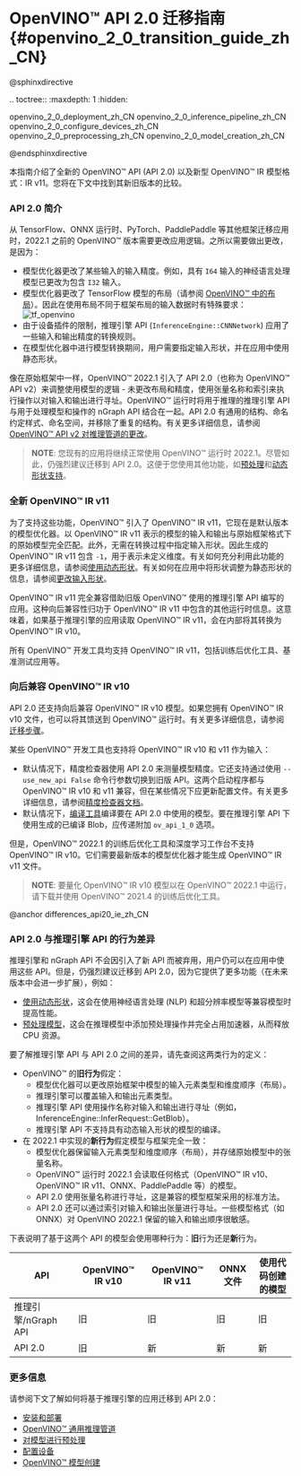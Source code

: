 # OpenVINO™ API 2.0 迁移指南 {#openvino_2_0_transition_guide_zh_CN}

@sphinxdirective

.. toctree::
   :maxdepth: 1
   :hidden:

   openvino_2_0_deployment_zh_CN
   openvino_2_0_inference_pipeline_zh_CN
   openvino_2_0_configure_devices_zh_CN
   openvino_2_0_preprocessing_zh_CN
   openvino_2_0_model_creation_zh_CN

@endsphinxdirective

本指南介绍了全新的 OpenVINO™ API (API 2.0) 以及新型 OpenVINO™ IR 模型格式：IR v11。您将在下文中找到其新旧版本的比较。

### API 2.0 简介

从 TensorFlow、ONNX 运行时、PyTorch、PaddlePaddle 等其他框架迁移应用时，2022.1 之前的 OpenVINO™ 版本需要更改应用逻辑。之所以需要做出更改，是因为：

- 模型优化器更改了某些输入的输入精度。例如，具有 `I64` 输入的神经语言处理模型已更改为包含 `I32` 输入。
- 模型优化器更改了 TensorFlow 模型的布局（请参阅 [OpenVINO™ 中的布局](../../../OV_Runtime_UG/layout_overview.md)）。因此在使用布局不同于框架布局的输入数据时有特殊要求：
![tf_openvino]
- 由于设备插件的限制，推理引擎 API (`InferenceEngine::CNNNetwork`) 应用了一些输入和输出精度的转换规则。
- 在模型优化器中进行模型转换期间，用户需要指定输入形状，并在应用中使用静态形状。

像在原始框架中一样，OpenVINO™ 2022.1 引入了 API 2.0（也称为 OpenVINO™ API v2）来调整使用模型的逻辑 - 未更改布局和精度，使用张量名称和索引来执行操作以对输入和输出进行寻址。OpenVINO™ 运行时将用于推理的推理引擎 API 与用于处理模型和操作的 nGraph API 结合在一起。API 2.0 有通用的结构、命名约定样式、命名空间，并移除了重复的结构。有关更多详细信息，请参阅 [OpenVINO™ API v2 对推理管道的更改](common_inference_pipeline_zh_CN.md)。

> **NOTE**:  您现有的应用将继续正常使用 OpenVINO™ 运行时 2022.1。尽管如此，仍强烈建议迁移到 API 2.0。这便于您使用其他功能，如[预处理](../../../OV_Runtime_UG/preprocessing_overview.md)和[动态形状支持](../ov_dynamic_shapes_zh_CN.md)。

### 全新 OpenVINO™ IR v11

为了支持这些功能，OpenVINO™ 引入了 OpenVINO™ IR v11，它现在是默认版本的模型优化器。以 OpenVINO™ IR v11 表示的模型的输入和输出与原始框架格式下的原始模型完全匹配。此外，无需在转换过程中指定输入形状。因此生成的 OpenVINO™ IR v11 包含 `-1`，用于表示未定义维度。有关如何充分利用此功能的更多详细信息，请参阅[使用动态形状](../ov_dynamic_shapes_zh_CN.md)。有关如何在应用中将形状调整为静态形状的信息，请参阅[更改输入形状](../../../OV_Runtime_UG/ShapeInference.md)。

OpenVINO™ IR v11 完全兼容借助旧版 OpenVINO™ 使用的推理引擎 API 编写的应用。这种向后兼容性归功于 OpenVINO™ IR v11 中包含的其他运行时信息。这意味着，如果基于推理引擎的应用读取 OpenVINO™ IR v11，会在内部将其转换为 OpenVINO™ IR v10。

所有 OpenVINO™ 开发工具均支持 OpenVINO™ IR v11，包括训练后优化工具、基准测试应用等。

### 向后兼容 OpenVINO™ IR v10

API 2.0 还支持向后兼容 OpenVINO™ IR v10 模型。如果您拥有 OpenVINO™ IR v10 文件，也可以将其馈送到 OpenVINO™ 运行时。有关更多详细信息，请参阅[迁移步骤](common_inference_pipeline_zh_CN.md)。

某些 OpenVINO™ 开发工具也支持将 OpenVINO™ IR v10 和 v11 作为输入：
- 默认情况下，精度检查器使用 API 2.0 来测量模型精度。它还支持通过使用 `--use_new_api False` 命令行参数切换到旧版 API。这两个启动程序都与 OpenVINO™ IR v10 和 v11 兼容，但在某些情况下应更新配置文件。有关更多详细信息，请参阅[精度检查器文档](https://github.com/openvinotoolkit/open_model_zoo/blob/releases/2022/2/tools/accuracy_checker/openvino/tools/accuracy_checker/launcher/openvino_launcher_readme.md)。
- 默认情况下，[编译工具](../../compile_tool/README_zh_CN.md)编译要在 API 2.0 中使用的模型。要在推理引擎 API 下使用生成的已编译 Blob，应传递附加 `ov_api_1_0` 选项。

但是，OpenVINO™ 2022.1 的训练后优化工具和深度学习工作台不支持 OpenVINO™ IR v10。它们需要最新版本的模型优化器才能生成 OpenVINO™ IR v11 文件。

> **NOTE**:  要量化 OpenVINO™ IR v10 模型以在 OpenVINO™ 2022.1 中运行，请下载并使用 OpenVINO™ 2021.4 的训练后优化工具。

@anchor differences_api20_ie_zh_CN
### API 2.0 与推理引擎 API 的行为差异

推理引擎和 nGraph API 不会因引入了新 API 而被弃用，用户仍可以在应用中使用这些 API。但是，仍强烈建议迁移到 API 2.0，因为它提供了更多功能（在未来版本中会进一步扩展），例如：
- [使用动态形状](../ov_dynamic_shapes_zh_CN.md)，这会在使用神经语言处理 (NLP) 和超分辨率模型等兼容模型时提高性能。
- [预处理模型](../../../OV_Runtime_UG/preprocessing_overview.md)，这会在推理模型中添加预处理操作并完全占用加速器，从而释放 CPU 资源。

要了解推理引擎 API 与 API 2.0 之间的差异，请先查阅这两类行为的定义：
- OpenVINO™ 的**旧行为**假定：
   - 模型优化器可以更改原始框架中模型的输入元素类型和维度顺序（布局）。
   - 推理引擎可以覆盖输入和输出元素类型。
   - 推理引擎 API 使用操作名称对输入和输出进行寻址（例如，InferenceEngine::InferRequest::GetBlob）。
   - 推理引擎 API 不支持具有动态输入形状的模型的编译。
- 在 2022.1 中实现的**新行为**假定模型与框架完全一致：
   - 模型优化器保留输入元素类型和维度顺序（布局），并存储原始模型中的张量名称。
   - OpenVINO™ 运行时 2022.1 会读取任何格式（OpenVINO™ IR v10、OpenVINO™ IR v11、ONNX、PaddlePaddle 等）的模型。
   - API 2.0 使用张量名称进行寻址，这是兼容的模型框架采用的标准方法。
   - API 2.0 还可以通过索引对输入和输出张量进行寻址。一些模型格式（如 ONNX）对 OpenVINO 2022.1 保留的输入和输出顺序很敏感。

下表说明了基于这两个 API 的模型会使用哪种行为：**旧**行为还是**新**行为。

| API | OpenVINO™ IR v10 | OpenVINO™ IR v11 | ONNX 文件 | 使用代码创建的模型 |
|-------------------------------|------------------|------------------|------------|------------------------|
| 推理引擎/nGraph API | 旧 | 旧 | 旧 | 旧 |
| API 2.0 | 旧 | 新 | 新 | 新 |

### 更多信息

请参阅下文了解如何将基于推理引擎的应用迁移到 API 2.0：
- [安装和部署](deployment_migration_zh_CN.md)
- [OpenVINO™ 通用推理管道](common_inference_pipeline_zh_CN.md)
- [对模型进行预处理](./preprocessing_zh_CN.md)
- [配置设备](./configure_devices_zh_CN.md)
- [OpenVINO™ 模型创建](graph_construction_zh_CN.md)

[tf_openvino]: ../../../img/tf_openvino.svg
